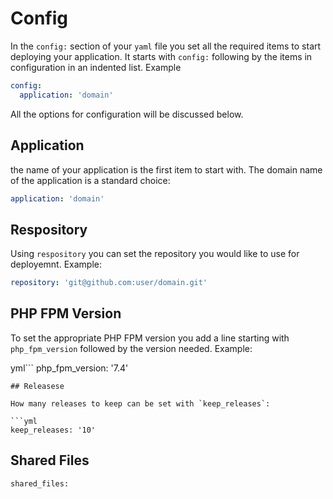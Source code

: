 # Config

In the `config:` section of your `yaml` file you set all the required items to start deploying your application.  It starts with `config:` following by the items in configuration in an indented list. Example

```yml
config:
  application: 'domain'
```

All the options for configuration will be discussed below.

## Application

the name of your application is the first item to start with. The domain name of the application is a standard choice:

```yml
application: 'domain'
```

## Respository

Using `respository` you can set the repository you would like to use for deployemnt. Example:

```yml
repository: 'git@github.com:user/domain.git'
```

## PHP FPM Version 

To set the appropriate PHP FPM version you add a line starting with `php_fpm_version` followed by the version needed. Example:

yml```
php_fpm_version: '7.4'
```
## Releasese

How many releases to keep can be set with `keep_releases`:

```yml
keep_releases: '10'
```

## Shared Files

```
shared_files: 
```

